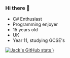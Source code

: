 ### Hi there 👋





- C# Enthusiast
- Programming enjoyer
- 15 years old
- UK 
- Year 11, studying GCSE's


[![Jack's GitHub stats](https://github-readme-stats.vercel.app/api?username=jackakay&show_icons=true&theme=dark)
)](https://github.com/jackakay/github-readme-stats)


